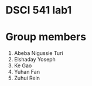 # DSCI 541 lab1
# Group members
 1. Abeba Nigussie Turi
 2. Elshaday Yoseph
 3. Ke Gao
 4. Yuhan Fan
 5. Zuhui Rein 
